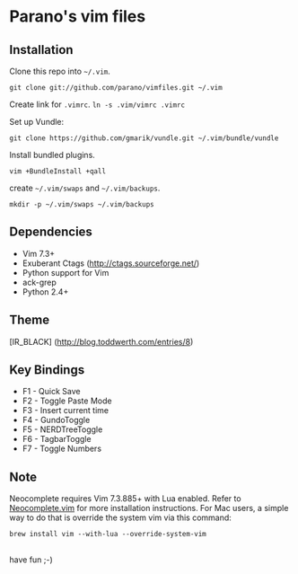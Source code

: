 Parano's vim files
================


## Installation ##

Clone this repo into ```~/.vim```.

``` 
git clone git://github.com/parano/vimfiles.git ~/.vim 
```

Create link for ```.vimrc```.
```ln -s .vim/vimrc .vimrc```

Set up Vundle:

```
git clone https://github.com/gmarik/vundle.git ~/.vim/bundle/vundle
```


Install bundled plugins.
```
vim +BundleInstall +qall
```

create ```~/.vim/swaps``` and ```~/.vim/backups```.

``` 
mkdir -p ~/.vim/swaps ~/.vim/backups 
```

## Dependencies ##
* Vim 7.3+
* Exuberant Ctags (http://ctags.sourceforge.net/)
* Python support for Vim
* ack-grep
* Python 2.4+

## Theme ##
[IR_BLACK] (http://blog.toddwerth.com/entries/8)


## Key Bindings

* F1 - Quick Save
* F2 - Toggle Paste Mode
* F3 - Insert current time
* F4 - GundoToggle
* F5 - NERDTreeToggle
* F6 - TagbarToggle
* F7 - Toggle Numbers

## Note

Neocomplete requires Vim 7.3.885+ with Lua enabled. Refer to
[Neocomplete.vim](https://github.com/Shougo/neocomplete.vim) for more
installation instructions. For Mac users, a simple way to do that is override
the system vim via this command:
```
brew install vim --with-lua --override-system-vim
```

## ##  
have fun ;-)
